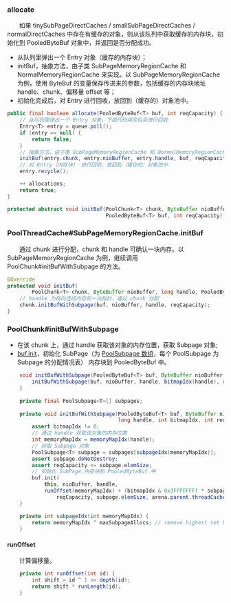 ### allocate
　　如果 tinySubPageDirectCaches / smallSubPageDirectCaches / normalDirectCaches 中存在有缓存的对象，则从该队列中获取缓存的内存块，初始化到 PooledByteBuf 对象中，并返回是否分配成功。

- 从队列里弹出一个 Entry 对象（缓存的内存块）；
- initBuf，抽象方法，由子类 SubPageMemoryRegionCache 和 NormalMemoryRegionCache 来实现。以 SubPageMemoryRegionCache 为例，使用 ByteBuf 的变量保存传进来的参数，包括缓存的内存块地址 handle、chunk、偏移量 offset 等；
- 初始化完成后，对 Entry 进行回收，放回到（缓存的）对象池中。

```java
public final boolean allocate(PooledByteBuf<T> buf, int reqCapacity) {
    // 从队列里弹出一个 Entry 对象，下面代码用完后会进行回收
    Entry<T> entry = queue.poll();
    if (entry == null) {
        return false;
    }
    // 抽象方法，由子类 SubPageMemoryRegionCache 和 NormalMemoryRegionCache 来实现
    initBuf(entry.chunk, entry.nioBuffer, entry.handle, buf, reqCapacity);
    // 对 Entry（内存块） 进行回收，放回到（缓存的）对象池中
    entry.recycle();

    ++ allocations;
    return true;
}

protected abstract void initBuf(PoolChunk<T> chunk, ByteBuffer nioBuffer, long handle,
                                PooledByteBuf<T> buf, int reqCapacity);
```

### PoolThreadCache#SubPageMemoryRegionCache.initBuf
　　通过 chunk 进行分配，chunk 和 handle 可确认一块内存。以 SubPageMemoryRegionCache 为例，继续调用 PoolChunk#initBufWithSubpage 的方法。

```java
@Override
protected void initBuf(
        PoolChunk<T> chunk, ByteBuffer nioBuffer, long handle, PooledByteBuf<T> buf, int reqCapacity) {
    // handle 为指向连续内存的一块指针，通过 chunk 分配
    chunk.initBufWithSubpage(buf, nioBuffer, handle, reqCapacity);
}
```

### PoolChunk#initBufWithSubpage

- 在该 chunk 上，通过 handle 获取该对象的内存位置，获取 Subpage 对象;
- [buf.init](https://github.com/martin-1992/Netty-Notes/tree/master/Netty%20%E5%86%85%E5%AD%98%E7%AE%A1%E7%90%86/PooledByteBuf)，初始化 SubPage（为 [PoolSubpage 数组](https://github.com/martin-1992/Netty-Notes/tree/master/Netty%20%E5%86%85%E5%AD%98%E7%AE%A1%E7%90%86/PoolSubpage)，每个 PoolSubpage 为 Subpage 的分配情况表） 内存块到 PooledByteBuf 中。

```java
    void initBufWithSubpage(PooledByteBuf<T> buf, ByteBuffer nioBuffer, long handle, int reqCapacity) {
        initBufWithSubpage(buf, nioBuffer, handle, bitmapIdx(handle), reqCapacity);
    }
    
    private final PoolSubpage<T>[] subpages;
    
    private void initBufWithSubpage(PooledByteBuf<T> buf, ByteBuffer nioBuffer,
                                    long handle, int bitmapIdx, int reqCapacity) {
        assert bitmapIdx != 0;
        // 通过 handle 获取该对象的内存位置
        int memoryMapIdx = memoryMapIdx(handle);
        // 获取 Subpage 对象
        PoolSubpage<T> subpage = subpages[subpageIdx(memoryMapIdx)];
        assert subpage.doNotDestroy;
        assert reqCapacity <= subpage.elemSize;
        // 初始化 SubPage 内存块到 PooledByteBuf 中
        buf.init(
            this, nioBuffer, handle,
            runOffset(memoryMapIdx) + (bitmapIdx & 0x3FFFFFFF) * subpage.elemSize + offset,
                reqCapacity, subpage.elemSize, arena.parent.threadCache());
    }

    private int subpageIdx(int memoryMapIdx) {
        return memoryMapIdx ^ maxSubpageAllocs; // remove highest set bit, to get offset
    }
```

#### runOffset
　　计算偏移量。
  
```java
    private int runOffset(int id) {
        int shift = id ^ 1 << depth(id);
        return shift * runLength(id);
    }
 ```   
